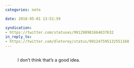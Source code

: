 ```yaml
---
categories: note

date: 2018-05-01 13:51:59

syndication:
- https://twitter.com/statuses/991298981664837632
in_reply_to:
- https://twitter.com/dletorey/status/991247595132551168
---
```


<figure>
    <a href="https://video.twimg.com/tweet_video/Da_r7YnX0AAgxR9.mp4" rel="external"><img src="https://pbs.twimg.com/media/DcHNKxIWkAAOtnP.png" alt=""></a>
    <figcaption>
        <p>I don’t think that’s a good idea.</p>
    </figcaption>
</figure>

